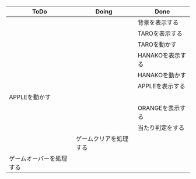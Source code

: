| ToDo | Doing | Done |
| ---- | ---- | ---- |
|  |  |  背景を表示する |
|  |  | TAROを表示する |
|  |  | TAROを動かす |
|  |  | HANAKOを表示する |
|  |  | HANAKOを動かす |
|  |  | APPLEを表示する |
| APPLEを動かす |  |    |
|  |  | ORANGEを表示する |
|  |  | 当たり判定をする |
|  | ゲームクリアを処理する |  |
| ゲームオーバーを処理する   |  |   |